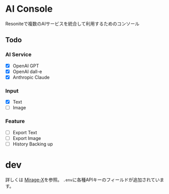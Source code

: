 # AI Console
Resoniteで複数のAIサービスを統合して利用するためのコンソール

## Todo
### AI Service
- [x] OpenAI GPT
- [x] OpenAI dall-e
- [x] Anthropic Claude

### Input
- [x] Text
- [ ] Image

### Feature
- [ ] Export Text
- [ ] Export Image
- [ ] History Backing up

# dev
詳しくは [Mirage-X](https://github.com/rheniumNV/mirage-x-template)を参照。
`.env`に各種APIキーのフィールドが追加されています。
